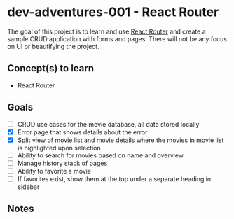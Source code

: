 # dev-adventures-001 - React Router

The goal of this project is to learn and use [React Router](https://reactrouter.com) and create a sample CRUD application with forms and pages. There will not be any focus on UI or beautifying the project.

## Concept(s) to learn

- React Router

## Goals

- [ ] CRUD use cases for the movie database, all data stored locally
- [x] Error page that shows details about the error
- [x] Split view of movie list and movie details where the movies in movie list is highlighted upon selection
- [ ] Ability to search for movies based on name and overview
- [ ] Manage history stack of pages
- [ ] Ability to favorite a movie
- [ ] If favorites exist, show them at the top under a separate heading in sidebar

## Notes
